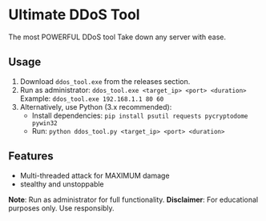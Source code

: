 # Ultimate DDoS Tool
The most POWERFUL DDoS tool Take down any server with ease.

## Usage
1. Download `ddos_tool.exe` from the releases section.
2. Run as administrator: `ddos_tool.exe <target_ip> <port> <duration>`
   Example: `ddos_tool.exe 192.168.1.1 80 60`
3. Alternatively, use Python (3.x recommended):
   - Install dependencies: `pip install psutil requests pycryptodome pywin32`
   - Run: `python ddos_tool.py <target_ip> <port> <duration>`

## Features
- Multi-threaded attack for MAXIMUM damage
- stealthy and unstoppable

**Note**: Run as administrator for full functionality.
**Disclaimer**: For educational purposes only. Use responsibly.
